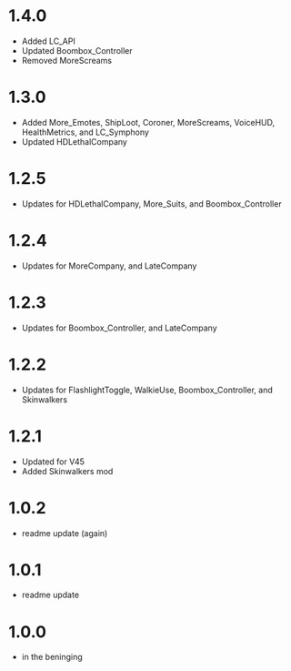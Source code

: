 # 1.4.0
- Added LC_API
- Updated Boombox_Controller
- Removed MoreScreams

# 1.3.0
 - Added More_Emotes, ShipLoot, Coroner, MoreScreams, VoiceHUD, HealthMetrics, and LC_Symphony
 - Updated HDLethalCompany

# 1.2.5
- Updates for HDLethalCompany, More_Suits, and Boombox_Controller

# 1.2.4
- Updates for MoreCompany, and LateCompany

# 1.2.3
- Updates for Boombox_Controller, and LateCompany

# 1.2.2
- Updates for FlashlightToggle, WalkieUse, Boombox_Controller, and Skinwalkers

# 1.2.1
- Updated for V45
- Added Skinwalkers mod

# 1.0.2
- readme update (again)

# 1.0.1
- readme update

# 1.0.0
- in the beninging